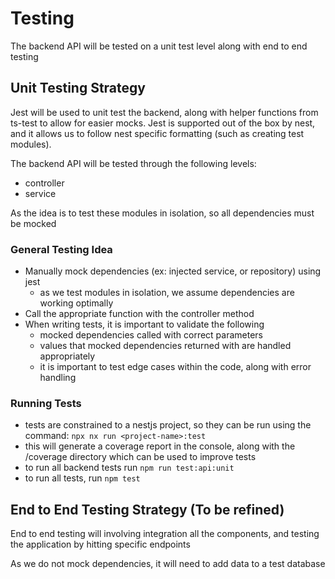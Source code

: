 # Testing

The backend API will be tested on a unit test level along with end to end testing

## Unit Testing Strategy

Jest will be used to unit test the backend, along with helper functions from ts-test to allow for easier mocks. Jest is supported out of the box by nest, and it allows us to follow nest specific formatting (such as creating test modules).

The backend API will be tested through the following levels:

- controller
- service

As the idea is to test these modules in isolation, so all dependencies must be mocked

### General Testing Idea

- Manually mock dependencies (ex: injected service, or repository) using jest
  - as we test modules in isolation, we assume dependencies are working optimally
- Call the appropriate function with the controller method
- When writing tests, it is important to validate the following
  - mocked dependencies called with correct parameters
  - values that mocked dependencies returned with are handled appropriately
  - it is important to test edge cases within the code, along with error handling

### Running Tests

- tests are constrained to a nestjs project, so they can be run using the command: `npx nx run <project-name>:test`
- this will generate a coverage report in the console, along with the /coverage directory which can be used to improve tests
- to run all backend tests run `npm run test:api:unit`
- to run all tests, run `npm test`

## End to End Testing Strategy (To be refined)

End to end testing will involving integration all the components, and testing the application by hitting specific endpoints

As we do not mock dependencies, it will need to add data to a test database
